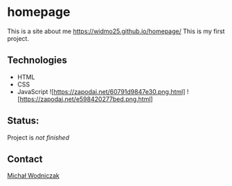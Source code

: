 # homepage
This is a site about me https://widmo25.github.io/homepage/
This is my first project. 

## Technologies
- HTML
- CSS
- JavaScript
![https://zapodaj.net/60791d9847e30.png.html]
![https://zapodaj.net/e598420277bed.png.html]

## Status:
Project is *not finished*

##  Contact
[Michał Wodniczak](https://github.com/widmo25)
